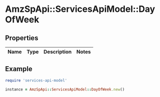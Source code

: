 # AmzSpApi::ServicesApiModel::DayOfWeek

## Properties

| Name | Type | Description | Notes |
| ---- | ---- | ----------- | ----- |

## Example

```ruby
require 'services-api-model'

instance = AmzSpApi::ServicesApiModel::DayOfWeek.new()
```

